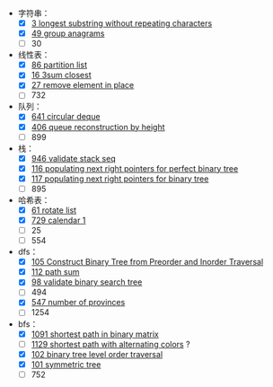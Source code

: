 - 字符串：
  - [x] [3 longest substring without repeating characters](./leetcode/003-longest-substr-uniq-char.ts)
  - [x] [49 group anagrams](./leetcode/049-group-anagrams.ts)
  - [ ] 30
- 线性表：
  - [x] [86 partition list](./leetcode/086-partition-list.ts)
  - [x] [16 3sum closest](./leetcode/016-3sum-closest.ts)
  - [x] [27 remove element in place](./leetcode/027-remove-element-in-place.ts)
  - [ ] 732
- 队列：
  - [x] [641 circular deque](./leetcode/641-circular-deque.ts)
  - [x] [406 queue reconstruction by height](./leetcode/406-queue-reconstruction-by-height.ts)
  - [ ] 899
- 栈：
  - [x] [946 validate stack seq](./leetcode/946-validate-stack-sequences.ts)
  - [x] [116 populating next right pointers for perfect binary tree](./leetcode/116-populating-next-right-pointers.ts)
  - [x] [117 populating next right pointers for binary tree](./leetcode/117-populating-next-right-pointers-2.ts)
  - [ ] 895
- 哈希表：
  - [x] [61 rotate list](./leetcode/061-rotate-list.ts)
  - [x] [729 calendar 1](./leetcode/729-my-calendar-1.ts)
  - [ ] 25
  - [ ] 554
- dfs：
  - [x] [105 Construct Binary Tree from Preorder and Inorder Traversal](./leetcode/105-build-tree-from-preorder-inorder-traversal.ts)
  - [x] [112 path sum](./leetcode/112-path-sum.ts)
  - [x] [98 validate binary search tree](./leetcode/098-validate-binary-search-tree.ts)
  - [ ] 494
  - [x] [547 number of provinces](./leetcode/547-number-of-provinces.ts)
  - [ ] 1254
- bfs：
  - [x] [1091 shortest path in binary matrix](./leetcode/1091-shortest-path-in-binary-matrix.ts)
  - [ ] [1129 shortest path with alternating colors](./leetcode/1129-shortest-path-with-alternating-colors.ts) ?
  - [x] [102 binary tree level order traversal](./leetcode/102-binary-tree-level-order-traversal.ts)
  - [x] [101 symmetric tree](./leetcode/101-symmetric-tree.ts)
  - [ ] 752
